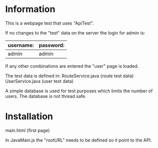 # Information
This is a webpage test that uses "ApiTest".

If no changes to the "test" data on the server the login for admin is:

|username:| password:|
|---|---|
|admin| admin|

If any other combinations are entered the "user" page is loaded.

The test data is defined in:
RouteService.java (route test data)
UserService.java (user test data)

A simple database is used for test purposes which limits the number of users. 
The database is not thread safe. 

# Installation
main.html (first page)

In JavaMain.js the "rootURL" needs to be defined so it point to the API.
